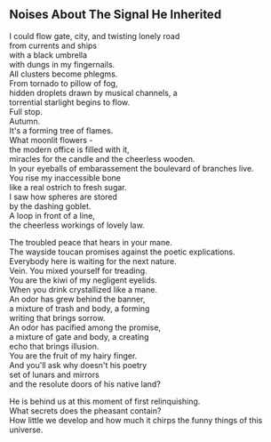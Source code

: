 Noises About The Signal He Inherited
------------------------------------
I could flow gate, city, and twisting lonely road  
from currents and ships  
with a black umbrella  
with dungs in my fingernails.  
All clusters become phlegms.  
From tornado to pillow of fog,  
hidden droplets drawn by musical channels, a  
torrential starlight begins to flow.  
Full stop.  
Autumn.  
It's a forming tree of flames.  
What moonlit flowers -  
the modern office is filled with it,  
miracles for the candle and the cheerless wooden.  
In your eyeballs of embarassement the boulevard of branches live.  
You rise my inaccessible bone  
like a real ostrich to fresh sugar.  
I saw how spheres are stored  
by the dashing goblet.  
A loop in front of a line,  
the cheerless workings of lovely law.  
  
The troubled peace that hears in your mane.  
The wayside toucan promises against the poetic explications.  
Everybody here is waiting for the next nature.  
Vein. You mixed yourself for treading.  
You are the kiwi of my negligent eyelids.  
When you drink crystallized like a mane.  
An odor has grew behind the banner,  
a mixture of trash and body, a forming  
writing that brings sorrow.  
An odor has pacified among the promise,  
a mixture of gate and body, a creating  
echo that brings illusion.  
You are the fruit of my hairy finger.  
And you'll ask why doesn't his poetry  
set of lunars and mirrors  
and the resolute doors of his native land?  
  
He is behind us at this moment of first relinquishing.  
What secrets does the pheasant contain?  
How little we develop and how much it chirps the funny things of this universe.  
